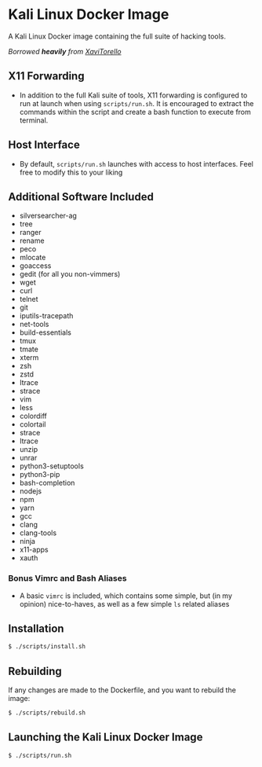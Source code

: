 # Kali Linux Docker Image

A Kali Linux Docker image containing the full suite of hacking tools.

_Borrowed **heavily** from [XaviTorello](https://github.com/XaviTorello/kali-full-docker)_

## X11 Forwarding

- In addition to the full Kali suite of tools, X11 forwarding is configured to run at launch when
  using `scripts/run.sh`. It is encouraged to extract the commands within the script and create a bash
  function to execute from terminal.

## Host Interface

- By default, `scripts/run.sh` launches with access to host interfaces. Feel free to modify this to
  your liking

## Additional Software Included

- silversearcher-ag
- tree
- ranger
- rename
- peco
- mlocate
- goaccess
- gedit (for all you non-vimmers)
- wget
- curl
- telnet
- git
- iputils-tracepath
- net-tools
- build-essentials
- tmux
- tmate
- xterm
- zsh
- zstd
- ltrace
- strace
- vim
- less
- colordiff
- colortail
- strace
- ltrace
- unzip
- unrar
- python3-setuptools
- python3-pip
- bash-completion
- nodejs
- npm
- yarn
- gcc
- clang
- clang-tools
- ninja
- x11-apps
- xauth

### Bonus Vimrc and Bash Aliases

- A basic `vimrc` is included, which contains some simple, but (in my opinion) nice-to-haves, as well as a few simple `ls` related aliases

## Installation

```sh
$ ./scripts/install.sh
```

## Rebuilding

If any changes are made to the Dockerfile, and you want to rebuild the image:

```sh
$ ./scripts/rebuild.sh
```

## Launching the Kali Linux Docker Image

```sh
$ ./scripts/run.sh
```
